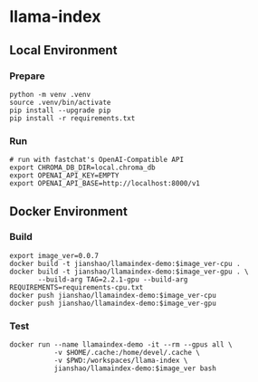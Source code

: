 # llama-index

## Local Environment

### Prepare
~~~ shell
python -m venv .venv
source .venv/bin/activate
pip install --upgrade pip
pip install -r requirements.txt
~~~

### Run
~~~ shell
# run with fastchat's OpenAI-Compatible API
export CHROMA_DB_DIR=local.chroma_db
export OPENAI_API_KEY=EMPTY
export OPENAI_API_BASE=http://localhost:8000/v1
~~~

## Docker Environment

### Build
~~~ shell
export image_ver=0.0.7
docker build -t jianshao/llamaindex-demo:$image_ver-cpu .
docker build -t jianshao/llamaindex-demo:$image_ver-gpu . \
       --build-arg TAG=2.2.1-gpu --build-arg REQUIREMENTS=requirements-cpu.txt
docker push jianshao/llamaindex-demo:$image_ver-cpu
docker push jianshao/llamaindex-demo:$image_ver-gpu
~~~
### Test
~~~ shell
docker run --name llamaindex-demo -it --rm --gpus all \
           -v $HOME/.cache:/home/devel/.cache \
           -v $PWD:/workspaces/llama-index \
           jianshao/llamaindex-demo:$image_ver bash
~~~
